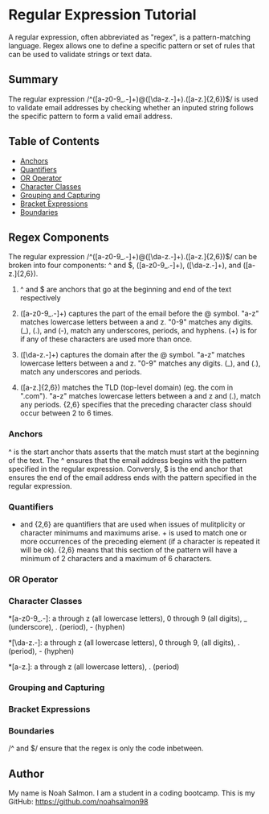 # Regular Expression Tutorial

A regular expression, often abbreviated as "regex", is a  pattern-matching language. Regex allows one to define a specific pattern or set of rules that can be used to validate strings or text data.



## Summary

The regular expression /^([a-z0-9_.-]+)@([\da-z.-]+).([a-z.]{2,6})$/ is used to validate email addresses by checking whether an inputed string follows the specific pattern to form a valid email address.

## Table of Contents

- [Anchors](#anchors)
- [Quantifiers](#quantifiers)
- [OR Operator](#or-operator)
- [Character Classes](#character-classes)
- [Grouping and Capturing](#grouping-and-capturing)
- [Bracket Expressions](#bracket-expressions)
- [Boundaries](#boundaries)


## Regex Components

The regular expression /^([a-z0-9_.-]+)@([\da-z.-]+).([a-z.]{2,6})$/ can be broken into four components: ^ and $, ([a-z0-9_.-]+), ([\da-z.-]+), and ([a-z.]{2,6}).

1. ^ and $ are anchors that go at the beginning and end of the text respectively

2. ([a-z0-9_.-]+) captures the part of the email before the @ symbol. "a-z" matches lowercase letters between a and z. "0-9" matches any digits. (_), (.), and (-), match any underscores, periods, and hyphens. (+) is for if any of these characters are used more than once.

3. ([\da-z.-]+) captures the domain after the @ symbol. "a-z" matches lowercase letters between a and z. "0-9" matches any digits. (_), and (.), match any underscores and periods.

4. ([a-z.]{2,6}) matches the TLD (top-level domain) (eg. the com in ".com"). "a-z" matches lowercase letters between a and z and (.), match any periods. {2,6} specifies that the preceding character class should occur between 2 to 6 times.


### Anchors

^ is the start anchor thats asserts that the match must start at the beginning of the text. The ^ ensures that the email address  begins with the pattern specified in the regular expression. Conversly, $ is the end anchor that ensures the end of the email address ends with the pattern specified in the regular expression.


### Quantifiers

+ and {2,6} are quantifiers that are used when issues of mulitplicity or character minimums and maximums arise. + is used to match one or more occurrences of the preceding element (if a character is repeated it will be ok). {2,6} means that this section of the pattern will have a minimum of 2 characters and a maximum of 6 characters.

### OR Operator


### Character Classes

*[a-z0-9_.-]: a through z (all lowercase letters), 0 through 9 (all digits), _ (underscore), . (period), - (hyphen)

*[\da-z.-]: a through z (all lowercase letters), 0 through 9, (all digits), . (period), - (hyphen)

*[a-z.]: a through z (all lowercase letters), . (period)


### Grouping and Capturing

### Bracket Expressions


### Boundaries

/^ and $/ ensure that the regex is only the code inbetween.

## Author

My name is Noah Salmon. I am a student in a coding bootcamp. This is my GitHub: https://github.com/noahsalmon98

